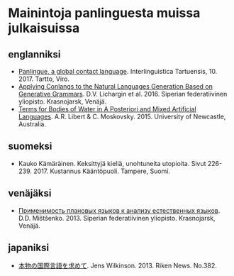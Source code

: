 # Mainintoja panlinguesta muissa julkaisuissa

## englanniksi

- [Panlingue, a global contact language](http://www.panlingue.info/makal/Panlingue_in_Interlinguistica_Tartuensis_10.pdf). Interlinguistica Tartuensis, 10. 2017. Tartto, Viro.
- [Applying Conlangs to the Natural Languages Generation Based on Generative Grammars](http://scjournal.ru/articles/issn_1997-2911_2016_12-3_35.pdf). D.V. Lichargin et al. 2016. Siperian federatiivinen yliopisto. Krasnojarsk, Venäjä.
- [Terms for Bodies of Water in A Posteriori and Mixed Artificial Languages](http://s3.amazonaws.com/academia.edu.documents/39789548/JUL2015fall_Libert___Moskovsky.pdf?AWSAccessKeyId=AKIAIWOWYYGZ2Y53UL3A&Expires=1498078623&Signature=uGDbvzaTsiPSh1hAozL5h53G%2B24%3D&response-content-disposition=inline%3B%20filename%3DTerms_for_Bodies_of_Water_in_A_Posterior.pdf). A.R. Libert & C. Moskovsky. 2015. University of Newcastle, Australia.

## suomeksi

- Kauko Kämäräinen. Keksittyjä kieliä, unohtuneita utopioita. Sivut 226-239. 2017. Kustannus Kääntöpuoli. Tampere, Suomi.

## venäjäksi

- [Применимость плановых языков к анализу естественных языков](http://elib.sfu-kras.ru/handle/2311/11853). D.D. Mištšenko. 2013. Siperian federatiivinen yliopisto. Krasnojarsk, Venäjä.

## japaniksi

- [本物の国際言語を求めて](http://www.panlingue.info/makal/RikenNews_No382_2013.png). Jens Wilkinson. 2013. Riken News. No.382.

